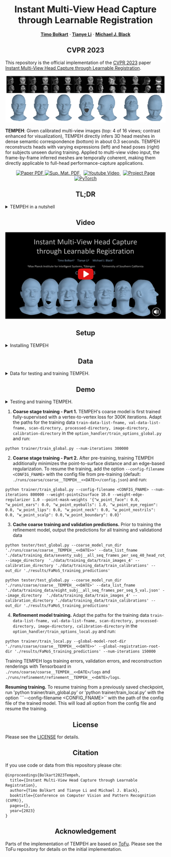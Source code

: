 <h1 align="center">Instant Multi-View Head Capture through Learnable Registration</h1>

<p align="center">
  <a href="https://sites.google.com/site/bolkartt"><strong>Timo Bolkart</strong></a>
  ·
  <a href="https://tianyeli.github.io/"><strong>Tianye Li</strong></a>    
  ·
  <a href="https://ps.is.tuebingen.mpg.de/person/black"><strong>Michael J. Black</strong></a>
</p>
<h2 align="center">CVPR 2023</h2>

This repository is the official implementation of the [CVPR 2023](https://cvpr2023.thecvf.com/) paper [Instant Multi-View Head Capture through Learnable Registration](https://ps.is.mpg.de/uploads_file/attachment/attachment/711/CVPR2023_Multiview_Face_Capture.pdf).   

<p>
  <p align="center"> 
  <img src="media/teaser.png">
  </p>
  <strong>TEMPEH</strong>: Given calibrated multi-view images (top: 4 of 16 views; contrast enhanced for visualization), TEMPEH directly infers 3D head meshes in dense semantic correspondence (bottom) in about 0.3 seconds. TEMPEH reconstructs heads with varying expressions (left) and head poses (right) for subjects unseen during training. Applied to multi-view video input, the frame-by-frame inferred meshes are temporally coherent, making them directly applicable to full-head performance-capture applications.   
</p>

<p align="center">
  <a href='https://ps.is.mpg.de/uploads_file/attachment/attachment/711/CVPR2023_Multiview_Face_Capture.pdf'>
    <img src='https://img.shields.io/badge/PDF-Paper-2D963D?style=flat&logo=Adobe-Acrobat-Reader&logoColor=red' alt='Paper PDF'>
  </a> 
  <a href='https://ps.is.mpg.de/uploads_file/attachment/attachment/712/CVPR2023_Multiview_Face_Capture_supmat.pdf'>
    <img src='https://img.shields.io/badge/PDF-Sup.Mat.-2D963D?style=flat&logo=Adobe-Acrobat-Reader&logoColor=red' alt='Sup. Mat. PDF'>
  </a>     
  <a href='https://youtu.be/AolpvKpmjEw' style='padding-left: 0.5rem;'>
    <img src='https://img.shields.io/badge/Video-Youtube-red?style=flat&logo=youtube&logoColor=red' alt='Youtube Video'>
  </a>
  <a href='https://tempeh.is.tue.mpg.de/index.html' style='padding-left: 0.5rem;'>
    <img src='https://img.shields.io/badge/Website-Project Page-blue?style=flat&logo=Google%20chrome&logoColor=blue' alt='Project Page'>
  </a>
  <a href="https://pytorch.org/get-started/locally/"><img alt="PyTorch" src="https://img.shields.io/badge/PyTorch-ee4c2c?logo=pytorch&logoColor=white"></a>
</p>

<h2 align="center">TL;DR</h2>

<details>
<summary>TEMPEH in a nutshell</summary>

- TEMPEH reconstructs **3D heads in semantic correspondence** (i.e., in [FLAME](https://flame.is.tue.mpg.de/) mesh topology) directly from **calibrated multi-view images**.
- Predicting one head takes about **0.3 seconds**.
- TEMPEH leverages [ToFu's](https://tianyeli.github.io/tofu/paper.pdf) **volumetric feature sampling framework**.
- **Self-supervised training from scans** overcomes ambiguous correspondence across subjects and imperfect correspondence across expressions.
- A spatial transformer module **localizes the head in the feature volume**, which enables the handling of a large capture volumes by focusing on the region of interest.
- A **surface-aware feature fusion** accounts for self-occlusions.
</details>

<h2 align="center">Video</h2>

<div align="center">
  <a href="https://youtu.be/AolpvKpmjEw" target="_blank">
    <img src="media/TEMPEH_video_screenshot.png" alt="TEMPEH" width="1120" style="height: auto;" />
  </a>
</div>


<h2 align="center">Setup</h2>

<details>
<summary>Installing TEMPEH</summary>

TEMPEH is tested in a Python 3.7 environment with PyTorch 1.12.1 for CUDA 11.6.

Set up and activate virtual environment:
```
mkdir <your_home_dir>/.virtualenvs
python3.7 -m venv <your_home_dir>/.virtualenvs/TEMPEH

cd TEMPEH
source <your_home_dir>/.virtualenvs/TEMPEH/bin/activate
```

Adjust the pip version (higher pip versions result in errors in the later [MPI-IS/mesh](https://github.com/MPI-IS/mesh) installation) and append the current working directory:
```
pip install -U pip==22.0.4
echo $(pwd) >> <your_home_dir>/.virtualenvs/TEMPEH/lib/python3.7/site-packages/tempeh.pth
```

Install a [PyTorch](https://pytorch.org/get-started/locally/) and [Kaolin](https://github.com/NVIDIAGameWorks/kaolin) version that suit you. We tested with PyTorch 1.12.1 and Kaolin 1.13.
```
pip install torch==1.12.1+cu116 torchvision==0.13.1+cu116 torchaudio==0.12.1 --extra-index-url https://download.pytorch.org/whl/cu116
pip install kaolin==0.13.0 -f https://nvidia-kaolin.s3.us-east-2.amazonaws.com/torch-1.12.1_cu116.html
```

Install mesh processing libraries from [MPI-IS/mesh](https://github.com/MPI-IS/mesh) within the virtual environment.

Install the liegroups:
```
cd modules/liegroups && python setup.py install && cd -
```

Install the remaining requirements with:
```
pip install -r requirements.txt
```
</details>


<h2 align="center">Data</h2>

<details>
<summary>Data for testing and training TEMPEH. </summary>

#### Data for testing

Fetch the pre-trained TEMPEH coarse (700 MB) and refinement models (600 MB) with:
```
./fetch_TEMPEH_models.sh
```
Running this will download the models into './data/downloads' and then extract them to './runs/coarse' and './runs/refinement'.

For downloading a small test set containing the data shown in the paper, run:
```
./fetch_test_subset.sh
```
Running this will download the data into './data/downloads' and then extract the data to './data/test_data_subset'.

For downloading the entire FaMoS test dataset (18 GB), run:
```
./fetch_test_data.sh
```
Running this will download the data into './data/downloads' and then extract the data to './data/test_data'. The archives are extrated with [7z](https://www.7-zip.org/) which must be installed prior to running the script. 

#### Data for training

For downloading the FaMoS training dataset (images: 194 GB, scans: 205 GB, registrations: 86 GB), run:
```
./fetch_training_data.sh
```
Running this will download the training data into './data/downloads' (default) and then extract the data to './data/training_data' (default). 
To specifify different download and data directories, edit the 'fetch_training_data.sh' script. Extracting all data requires about 500 GB of disk space. 
After running the script, ensure that all data packages are successfully downloaded, and that the extraction of the data was successful. 

To download only images, scans, or registrations, run either of the following:
```
./fetch_training_image.sh
./fetch_training_scans.sh
./fetch_registrations.sh
```

</details>


<h2 align="center">Demo</h2>

<details>
<summary>Testing and training TEMPEH. </summary>

TEMPEH predicts 3D faces from multi-view images in two stages, a coarse stage followed by a geometry refinement. 


#### Testing

For testing on the small test set, run for the coarse stage inference:
```
python tester/test_global.py --coarse_model_run_dir './runs/coarse/coarse__TEMPEH_final' --data_list_fname './data/test_data_subset/paper_test_frames.json' --image_directory './data/test_data_subset/test_subset_images_4' --calibration_directory './data/test_data_subset/test_subset_calibrations' --out_dir './results/FaMoS_test_subset/coarse__TEMPEH_final'
```
and for the geometry refinement:
```
python tester/test_local.py --refinement_model_run_dir './runs/refinement/refinement_TEMPEH_final' --data_list_fname './data/test_data_subset/paper_test_frames.json' --coarse_prediction_root_dir './results/FaMoS_test_subset/coarse__TEMPEH_final' --image_directory './data/test_data_subset/test_subset_images_4' --calibration_directory './data/test_data_subset/test_subset_calibrations' --out_dir './results/FaMoS_test_subset/refinement__TEMPEH_final'
```

#### Training

</details>

1) **Coarse stage training - Part 1.** 
TEMPEH's coarse model is first trained fully-supervised with a vertex-to-vertex loss for 300K iterations. 
Adapt the paths for the training data ```train-data-list-fname, val-data-list-fname, scan-directory, processed-directory, image-directory, calibration-directory``` in the ```option_handler/train_options_global.py``` and run:
```
python trainer/train_global.py --num-iterations 300000
```
2) **Coarse stage training - Part 2.**
After pre-training, training TEMPEH additionally minimizes the point-to-surface distance and an edge-based regularization. 
To resume the training, add the option ```--config-filename <CONFIG_FNAME>``` with the config file from pre-training (default: ```./runs/coarse/coarse__TEMPEH__<<DATE>>/config.json```) and run:
```
python trainer/train_global.py --config-filename <CONFIG_FNAME> --num-iterations 800000 --weight-points2surface 10.0 --weight-edge-regularizer 1.0 --point-mask-weights '{"w_point_face": 0.0, "w_point_ears": 0.0, "w_point_eyeballs": 1.0, "w_point_eye_region": 0.0, "w_point_lips": 0.0, "w_point_neck": 0.0, "w_point_nostrils": 0.0, "w_point_scalp": 0.0,"w_point_boundary": 0.0}'
```

3) **Cache coarse training and validation predictions.**
Prior to training the refinement model, output the predictions for all training and validationd data
```
python tester/test_global.py --coarse_model_run_dir './runs/coarse/coarse__TEMPEH__<<DATE>>' --data_list_fname './data/training_data/seventy_subj__all_seq_frames_per_seq_40_head_rot_120_train.json' --image_directory  './data/training_data/train_images_4' --calibration_directory './data/training_data/train_calibrations' --out_dir './results/FaMoS_training_predictions'
```

```
python tester/test_global.py --coarse_model_run_dir './runs/coarse/coarse__TEMPEH__<<DATE>' --data_list_fname './data/training_data/eight_subj__all_seq_frames_per_seq_5_val.json' --image_directory  './data/training_data/train_images_4' --calibration_directory './data/training_data/train_calibrations' --out_dir './results/FaMoS_training_predictions'
```

4) **Refinement model training.**
Adapt the paths for the training data ```train-data-list-fname, val-data-list-fname, scan-directory, processed-directory, image-directory, calibration-directory``` in the ```option_handler/train_options_local.py``` and run:
```
python trainer/train_local.py --global-model-root-dir './runs/coarse/coarse__TEMPEH__<<DATE>>' --global-registration-root-dir './results/FaMoS_training_predictions' --num-iterations 150000
```

Training TEMPEH logs training errors, validation errors, and reconstruction renderings with Tensorboard in ```./runs/coarse/coarse__TEMPEH__<<DATE>/logs``` and ```./runs/refinement/refinement__TEMPEH__<<DATE>/logs```.

**Resuming training.**
To resume training from a previously saved checkpoint, run 'python trainer/train_global.py' or 'python trainer/train_local.py' with the option ```--config-filename <CONFIG_FNAME>`` with the path of the config file of the trained model. 
This will load all option from the config file and resume the training. 


<h2 align="center">License</h2>

Please see the [LICENSE](https://tempeh.is.tue.mpg.de/license.html) for details. 


<h2 align="center">Citation</h2>

If you use code or data from this repository please cite:

```commandline
@inproceedings{Bolkart2023Tempeh,
  title={Instant Multi-View Head Capture through Learnable Registration},
  author={Timo Bolkart and Tianye Li and Michael J. Black},
  booktitle={Conference on Computer Vision and Pattern Recognition (CVPR)},
  pages={},
  year={2023}
}
```

<h2 align="center">Acknowledgement</h2>

Parts of the implementation of TEMPEH are based on [ToFu](https://github.com/tianyeli/tofu). 
Please see the ToFu repository for details on the initial implementation. 


